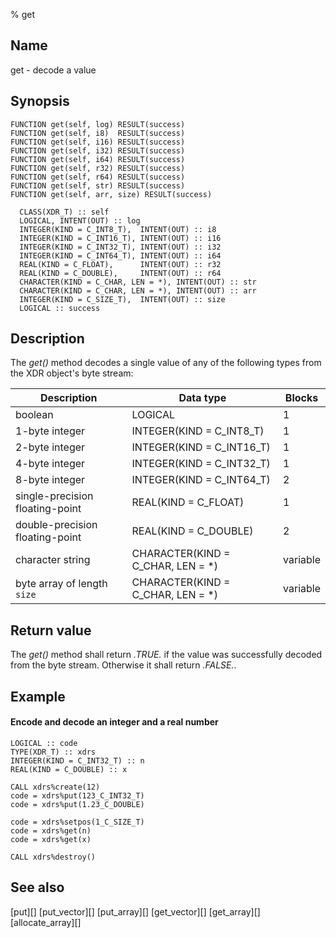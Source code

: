 % get


Name
----

get - decode a value


Synopsis
--------

~~~{.synopsis}
FUNCTION get(self, log) RESULT(success)
FUNCTION get(self, i8)  RESULT(success)
FUNCTION get(self, i16) RESULT(success)
FUNCTION get(self, i32) RESULT(success)
FUNCTION get(self, i64) RESULT(success)
FUNCTION get(self, r32) RESULT(success)
FUNCTION get(self, r64) RESULT(success)
FUNCTION get(self, str) RESULT(success)
FUNCTION get(self, arr, size) RESULT(success)

  CLASS(XDR_T) :: self
  LOGICAL, INTENT(OUT) :: log
  INTEGER(KIND = C_INT8_T),  INTENT(OUT) :: i8
  INTEGER(KIND = C_INT16_T), INTENT(OUT) :: i16
  INTEGER(KIND = C_INT32_T), INTENT(OUT) :: i32
  INTEGER(KIND = C_INT64_T), INTENT(OUT) :: i64
  REAL(KIND = C_FLOAT),      INTENT(OUT) :: r32
  REAL(KIND = C_DOUBLE),     INTENT(OUT) :: r64
  CHARACTER(KIND = C_CHAR, LEN = *), INTENT(OUT) :: str
  CHARACTER(KIND = C_CHAR, LEN = *), INTENT(OUT) :: arr
  INTEGER(KIND = C_SIZE_T),  INTENT(OUT) :: size
  LOGICAL :: success
~~~


Description
-----------

The *get()* method decodes a single value of any of the following types from
the XDR object's byte stream:

Description                     | Data type                          | Blocks
--------------------------------|------------------------------------|---------
boolean                         | LOGICAL                            | 1
1-byte integer                  | INTEGER(KIND = C_INT8_T)           | 1
2-byte integer                  | INTEGER(KIND = C_INT16_T)          | 1
4-byte integer                  | INTEGER(KIND = C_INT32_T)          | 1
8-byte integer                  | INTEGER(KIND = C_INT64_T)          | 2
single-precision floating-point | REAL(KIND = C_FLOAT)               | 1
double-precision floating-point | REAL(KIND = C_DOUBLE)              | 2
character string                | CHARACTER(KIND = C_CHAR, LEN = \*) | variable
byte array of length `size`     | CHARACTER(KIND = C_CHAR, LEN = \*) | variable


Return value
------------

The *get()* method shall return *.TRUE.* if the value was successfully decoded
from the byte stream.  Otherwise it shall return *.FALSE.*.


Example
-------

#### Encode and decode an integer and a real number

~~~{.example}
LOGICAL :: code
TYPE(XDR_T) :: xdrs
INTEGER(KIND = C_INT32_T) :: n
REAL(KIND = C_DOUBLE) :: x

CALL xdrs%create(12)
code = xdrs%put(123_C_INT32_T)
code = xdrs%put(1.23_C_DOUBLE)

code = xdrs%setpos(1_C_SIZE_T)
code = xdrs%get(n)
code = xdrs%get(x)

CALL xdrs%destroy()
~~~


See also
--------

[put][]
[put_vector][]
[put_array][]
[get_vector][]
[get_array][]
[allocate_array][]

